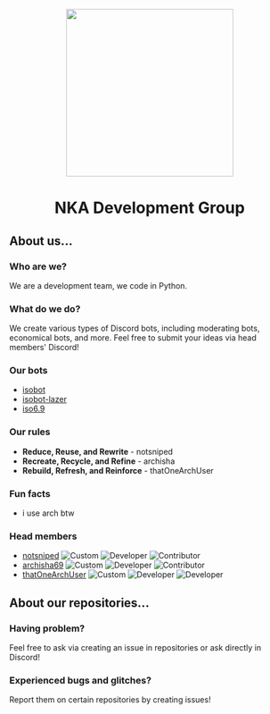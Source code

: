 <p align='center'><img width='300px' src='https://user-images.githubusercontent.com/72265661/165966187-0642e819-6f2f-4d94-9f74-58bed48eb0f4.png'></img></p>
<h1 align='center'>NKA Development Group</h1>

## About us...

### Who are we?
We are a development team, we code in Python.

### What do we do? 
We create various types of Discord bots, including moderating bots, economical bots, and more. Feel free to submit your ideas via head members' Discord!

### Our bots
- [isobot](https://github.com/PyBotDevs/isobot-python)
- [isobot-lazer](https://github.com/PyBotDevs/isobot-lazer)
- [iso6.9](https://github.com/archisha69/iso6.9-cogs)

### Our rules
- **Reduce, Reuse, and Rewrite** - notsniped
- **Recreate, Recycle, and Refine** - archisha
- **Rebuild, Refresh, and Reinforce** - thatOneArchUser

### Fun facts
- i use arch btw

### Head members
- [notsniped](https://github.com/notsniped) ![Custom](https://img.shields.io/badge/-SNIPE-blueviolet?style=flat) ![Developer](https://img.shields.io/badge/-DEV-ff69b4?style=flat) ![Contributor](https://img.shields.io/badge/-Contributor-orange?style=flat)
- [archisha69](https://github.com/archisha69) ![Custom](https://img.shields.io/badge/-Archisha-00c462?style=flat) ![Developer](https://img.shields.io/badge/-DEV-ff69b4?style=flat) ![Contributor](https://img.shields.io/badge/-Contributor-orange?style=flat)
- [thatOneArchUser](https://github.com/thatOneArchUser) ![Custom](https://img.shields.io/badge/-i%20use%20arch%20btw-cyan?style=flat) ![Developer](https://img.shields.io/badge/-DEV-ff69b4?style=flat) ![Developer](https://img.shields.io/badge/-LEGACY%20ISOBOT%20DEV-blue?style=flat)

## About our repositories...

### Having problem?
Feel free to ask via creating an issue in repositories or ask directly in Discord!

### Experienced bugs and glitches?
Report them on certain repositories by creating issues!

<!--

**Here are some ideas to get you started:**

🙋‍♀️ A short introduction - what is your organization all about?
🌈 Contribution guidelines - how can the community get involved?
👩‍💻 Useful resources - where can the community find your docs? Is there anything else the community should know?
🍿 Fun facts - what does your team eat for breakfast?
🧙 Remember, you can do mighty things with the power of [Markdown](https://docs.github.com/github/writing-on-github/getting-started-with-writing-and-formatting-on-github/basic-writing-and-formatting-syntax)
-->
